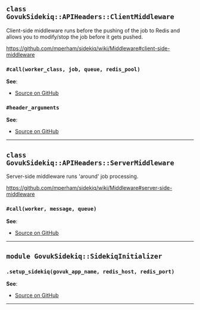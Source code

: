 
## `class GovukSidekiq::APIHeaders::ClientMiddleware`

Client-side middleware runs before the pushing of the job to Redis and
allows you to modify/stop the job before it gets pushed.

https://github.com/mperham/sidekiq/wiki/Middleware#client-side-middleware

### `#call(worker_class, job, queue, redis_pool)`


**See**:
- [Source on GitHub](https://github.com/alphagov/govuk_sidekiq/blob/master/lib/govuk_sidekiq/api_headers.rb#L10)

### `#header_arguments`


**See**:
- [Source on GitHub](https://github.com/alphagov/govuk_sidekiq/blob/master/lib/govuk_sidekiq/api_headers.rb#L15)

---

## `class GovukSidekiq::APIHeaders::ServerMiddleware`

Server-side middleware runs 'around' job processing.

https://github.com/mperham/sidekiq/wiki/Middleware#server-side-middleware

### `#call(worker, message, queue)`


**See**:
- [Source on GitHub](https://github.com/alphagov/govuk_sidekiq/blob/master/lib/govuk_sidekiq/api_headers.rb#L27)

---

## `module GovukSidekiq::SidekiqInitializer`

### `.setup_sidekiq(govuk_app_name, redis_host, redis_port)`


**See**:
- [Source on GitHub](https://github.com/alphagov/govuk_sidekiq/blob/master/lib/govuk_sidekiq/sidekiq_initializer.rb#L9)

---

